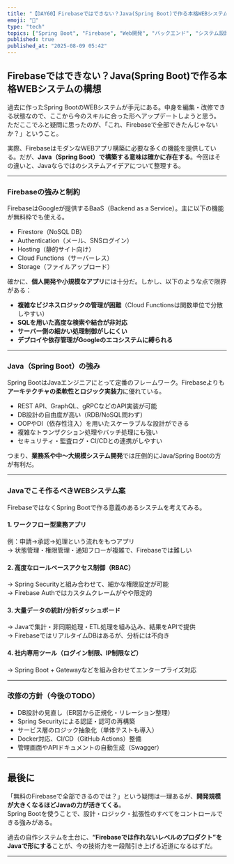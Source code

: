 ```yaml
---
title: "【DAY60】Firebaseではできない？Java(Spring Boot)で作る本格WEBシステムの構想"
emoji: "🚀"
type: "tech"
topics: ["Spring Boot", "Firebase", "Web開発", "バックエンド", "システム設計"]
published: true
published_at: "2025-08-09 05:42"
---
```


## Firebaseではできない？Java(Spring Boot)で作る本格WEBシステムの構想

過去に作ったSpring BootのWEBシステムが手元にある。中身を編集・改修できる状態なので、ここから今のスキルに合った形へアップデートしようと思う。  
ただここでふと疑問に思ったのが、「これ、Firebaseで全部できたんじゃないか？」ということ。

実際、FirebaseはモダンなWEBアプリ構築に必要な多くの機能を提供している。だが、**Java（Spring Boot）で構築する意味は確かに存在する**。今回はその違いと、Javaならではのシステムアイデアについて整理する。

---

### Firebaseの強みと制約

FirebaseはGoogleが提供するBaaS（Backend as a Service）。主に以下の機能が無料枠でも使える。

- Firestore（NoSQL DB）
- Authentication（メール、SNSログイン）
- Hosting（静的サイト向け）
- Cloud Functions（サーバーレス）
- Storage（ファイルアップロード）

確かに、**個人開発や小規模なアプリ**には十分だ。しかし、以下のような点で限界がある：

- **複雑なビジネスロジックの管理が困難**（Cloud Functionsは関数単位で分散しやすい）
- **SQLを用いた高度な検索や結合が非対応**
- **サーバー側の細かい処理制御がしにくい**
- **デプロイや依存管理がGoogleのエコシステムに縛られる**

---

### Java（Spring Boot）の強み

Spring BootはJavaエンジニアにとって定番のフレームワーク。Firebaseよりも**アーキテクチャの柔軟性とロジック実装力**に優れている。

- REST API、GraphQL、gRPCなどのAPI実装が可能
- DB設計の自由度が高い（RDB/NoSQL問わず）
- OOPやDI（依存性注入）を用いたスケーラブルな設計ができる
- 複雑なトランザクション処理やバッチ処理にも強い
- セキュリティ・監査ログ・CI/CDとの連携がしやすい

つまり、**業務系や中～大規模システム開発**では圧倒的にJava/Spring Bootの方が有利だ。

---

### Javaでこそ作るべきWEBシステム案

FirebaseではなくSpring Bootで作る意義のあるシステムを考えてみる。

#### 1. ワークフロー型業務アプリ
例：申請→承認→処理という流れをもつアプリ  
→ 状態管理・権限管理・通知フローが複雑で、Firebaseでは難しい

#### 2. 高度なロールベースアクセス制御（RBAC）
→ Spring Securityと組み合わせて、細かな権限設定が可能  
→ Firebase Authではカスタムクレームがやや限定的

#### 3. 大量データの統計/分析ダッシュボード
→ Javaで集計・非同期処理・ETL処理を組み込み、結果をAPIで提供  
→ FirebaseではリアルタイムDBはあるが、分析には不向き

#### 4. 社内専用ツール（ログイン制限、IP制限など）
→ Spring Boot + Gatewayなどを組み合わせてエンタープライズ対応

---

### 改修の方針（今後のTODO）

- DB設計の見直し（ER図から正規化・リレーション整理）
- Spring Securityによる認証・認可の再構築
- サービス層のロジック抽象化（単体テストも導入）
- Docker対応、CI/CD（GitHub Actions）整備
- 管理画面やAPIドキュメントの自動生成（Swagger）

---

## 最後に

「無料のFirebaseで全部できるのでは？」という疑問は一理あるが、**開発規模が大きくなるほどJavaの力が活きてくる**。  
Spring Bootを使うことで、設計・ロジック・拡張性のすべてをコントロールできる強みがある。

過去の自作システムを土台に、**“Firebaseでは作れないレベルのプロダクト”をJavaで形にする**ことが、今の技術力を一段階引き上げる近道になるはずだ。

---